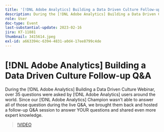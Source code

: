 ```yaml
---
title: '[!DNL Adobe Analytics] Building a Data Driven Culture Follow-up Q&A'
description: During the [!DNL Adobe Analytics] Building a Data Driven Culture Webinar, over 35 questions were asked by [!DNL Adobe Analytics] users around the world. Since our [!DNL Adobe Analytics] Champion wasn't able to answer all of those question during the live Q&A, we brought them back and hosted a follow-up Q&A session to answer YOUR questions and shared even more expert knowledge.
role: User
doc-type: Event
last-substantial-update: 2023-02-16
jira: KT-11881
thumbnail: 3415614.jpeg
exl-id: a663394c-6394-4831-a0d4-17ee8799c4de
---
```

# [!DNL Adobe Analytics] Building a Data Driven Culture Follow-up Q&A

During the [!DNL Adobe Analytics] Building a Data Driven Culture Webinar, over 35 questions were asked by [!DNL Adobe Analytics] users around the world. Since our [!DNL Adobe Analytics] Champion wasn't able to answer all of those question during the live Q&A, we brought them back and hosted a follow-up Q&A session to answer YOUR questions and shared even more expert knowledge.

>[!VIDEO](https://video.tv.adobe.com/v/3415614/?quality=12&learn=on)
